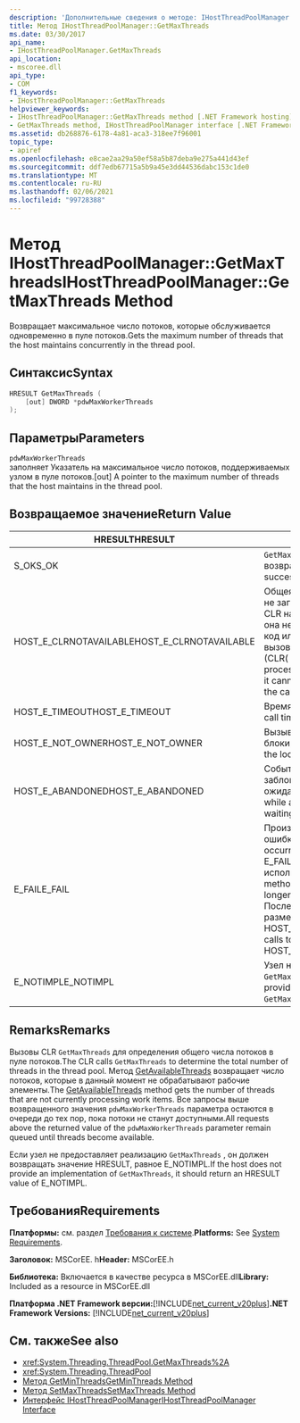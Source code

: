 ```yaml
---
description: 'Дополнительные сведения о методе: IHostThreadPoolManager:: GetMaxThreads'
title: Метод IHostThreadPoolManager::GetMaxThreads
ms.date: 03/30/2017
api_name:
- IHostThreadPoolManager.GetMaxThreads
api_location:
- mscoree.dll
api_type:
- COM
f1_keywords:
- IHostThreadPoolManager::GetMaxThreads
helpviewer_keywords:
- IHostThreadPoolManager::GetMaxThreads method [.NET Framework hosting]
- GetMaxThreads method, IHostThreadPoolManager interface [.NET Framework hosting]
ms.assetid: db268876-6178-4a81-aca3-318ee7f96001
topic_type:
- apiref
ms.openlocfilehash: e8cae2aa29a50ef58a5b87deba9e275a441d43ef
ms.sourcegitcommit: ddf7edb67715a5b9a45e3dd44536dabc153c1de0
ms.translationtype: MT
ms.contentlocale: ru-RU
ms.lasthandoff: 02/06/2021
ms.locfileid: "99728388"
---
```

# <a name="ihostthreadpoolmanagergetmaxthreads-method"></a><span data-ttu-id="5cdde-103">Метод IHostThreadPoolManager::GetMaxThreads</span><span class="sxs-lookup"><span data-stu-id="5cdde-103">IHostThreadPoolManager::GetMaxThreads Method</span></span>

<span data-ttu-id="5cdde-104">Возвращает максимальное число потоков, которые обслуживается одновременно в пуле потоков.</span><span class="sxs-lookup"><span data-stu-id="5cdde-104">Gets the maximum number of threads that the host maintains concurrently in the thread pool.</span></span>  
  
## <a name="syntax"></a><span data-ttu-id="5cdde-105">Синтаксис</span><span class="sxs-lookup"><span data-stu-id="5cdde-105">Syntax</span></span>  
  
```cpp  
HRESULT GetMaxThreads (  
    [out] DWORD *pdwMaxWorkerThreads  
);  
```  
  
## <a name="parameters"></a><span data-ttu-id="5cdde-106">Параметры</span><span class="sxs-lookup"><span data-stu-id="5cdde-106">Parameters</span></span>  

 `pdwMaxWorkerThreads`  
 <span data-ttu-id="5cdde-107">заполняет Указатель на максимальное число потоков, поддерживаемых узлом в пуле потоков.</span><span class="sxs-lookup"><span data-stu-id="5cdde-107">[out] A pointer to the maximum number of threads that the host maintains in the thread pool.</span></span>  
  
## <a name="return-value"></a><span data-ttu-id="5cdde-108">Возвращаемое значение</span><span class="sxs-lookup"><span data-stu-id="5cdde-108">Return Value</span></span>  
  
|<span data-ttu-id="5cdde-109">HRESULT</span><span class="sxs-lookup"><span data-stu-id="5cdde-109">HRESULT</span></span>|<span data-ttu-id="5cdde-110">Описание:</span><span class="sxs-lookup"><span data-stu-id="5cdde-110">Description</span></span>|  
|-------------|-----------------|  
|<span data-ttu-id="5cdde-111">S_OK</span><span class="sxs-lookup"><span data-stu-id="5cdde-111">S_OK</span></span>|<span data-ttu-id="5cdde-112">`GetMaxThreads` успешно возвращено.</span><span class="sxs-lookup"><span data-stu-id="5cdde-112">`GetMaxThreads` returned successfully.</span></span>|  
|<span data-ttu-id="5cdde-113">HOST_E_CLRNOTAVAILABLE</span><span class="sxs-lookup"><span data-stu-id="5cdde-113">HOST_E_CLRNOTAVAILABLE</span></span>|<span data-ttu-id="5cdde-114">Общеязыковая среда выполнения (CLR не загружена в процесс, или среда CLR находится в состоянии, в котором она не может выполнить управляемый код или успешно обработать вызов.</span><span class="sxs-lookup"><span data-stu-id="5cdde-114">The common language runtime (CLR( has not been loaded into a process, or the CLR is in a state in which it cannot run managed code or process the call successfully.</span></span>|  
|<span data-ttu-id="5cdde-115">HOST_E_TIMEOUT</span><span class="sxs-lookup"><span data-stu-id="5cdde-115">HOST_E_TIMEOUT</span></span>|<span data-ttu-id="5cdde-116">Время ожидания вызова истекло.</span><span class="sxs-lookup"><span data-stu-id="5cdde-116">The call timed out.</span></span>|  
|<span data-ttu-id="5cdde-117">HOST_E_NOT_OWNER</span><span class="sxs-lookup"><span data-stu-id="5cdde-117">HOST_E_NOT_OWNER</span></span>|<span data-ttu-id="5cdde-118">Вызывающий объект не владеет блокировкой.</span><span class="sxs-lookup"><span data-stu-id="5cdde-118">The caller does not own the lock.</span></span>|  
|<span data-ttu-id="5cdde-119">HOST_E_ABANDONED</span><span class="sxs-lookup"><span data-stu-id="5cdde-119">HOST_E_ABANDONED</span></span>|<span data-ttu-id="5cdde-120">Событие было отменено, пока заблокированный поток или волокно ожидают его.</span><span class="sxs-lookup"><span data-stu-id="5cdde-120">An event was canceled while a blocked thread or fiber was waiting on it.</span></span>|  
|<span data-ttu-id="5cdde-121">E_FAIL</span><span class="sxs-lookup"><span data-stu-id="5cdde-121">E_FAIL</span></span>|<span data-ttu-id="5cdde-122">Произошла неизвестная фатальная ошибка.</span><span class="sxs-lookup"><span data-stu-id="5cdde-122">An unknown catastrophic failure occurred.</span></span> <span data-ttu-id="5cdde-123">Когда метод возвращает E_FAIL, среда CLR больше не может использоваться в процессе.</span><span class="sxs-lookup"><span data-stu-id="5cdde-123">When a method returns E_FAIL, the CLR is no longer usable within the process.</span></span> <span data-ttu-id="5cdde-124">Последующие вызовы методов размещения возвращают HOST_E_CLRNOTAVAILABLE.</span><span class="sxs-lookup"><span data-stu-id="5cdde-124">Subsequent calls to hosting methods return HOST_E_CLRNOTAVAILABLE.</span></span>|  
|<span data-ttu-id="5cdde-125">E_NOTIMPL</span><span class="sxs-lookup"><span data-stu-id="5cdde-125">E_NOTIMPL</span></span>|<span data-ttu-id="5cdde-126">Узел не предоставляет реализацию `GetMaxThreads` .</span><span class="sxs-lookup"><span data-stu-id="5cdde-126">The host does not provide an implementation of `GetMaxThreads`.</span></span>|  
  
## <a name="remarks"></a><span data-ttu-id="5cdde-127">Remarks</span><span class="sxs-lookup"><span data-stu-id="5cdde-127">Remarks</span></span>  

 <span data-ttu-id="5cdde-128">Вызовы CLR `GetMaxThreads` для определения общего числа потоков в пуле потоков.</span><span class="sxs-lookup"><span data-stu-id="5cdde-128">The CLR calls `GetMaxThreads` to determine the total number of threads in the thread pool.</span></span> <span data-ttu-id="5cdde-129">Метод [GetAvailableThreads](ihostthreadpoolmanager-getavailablethreads-method.md) возвращает число потоков, которые в данный момент не обрабатывают рабочие элементы.</span><span class="sxs-lookup"><span data-stu-id="5cdde-129">The [GetAvailableThreads](ihostthreadpoolmanager-getavailablethreads-method.md) method gets the number of threads that are not currently processing work items.</span></span> <span data-ttu-id="5cdde-130">Все запросы выше возвращенного значения `pdwMaxWorkerThreads` параметра остаются в очереди до тех пор, пока потоки не станут доступными.</span><span class="sxs-lookup"><span data-stu-id="5cdde-130">All requests above the returned value of the `pdwMaxWorkerThreads` parameter remain queued until threads become available.</span></span>  
  
 <span data-ttu-id="5cdde-131">Если узел не предоставляет реализацию `GetMaxThreads` , он должен возвращать значение HRESULT, равное E_NOTIMPL.</span><span class="sxs-lookup"><span data-stu-id="5cdde-131">If the host does not provide an implementation of `GetMaxThreads`, it should return an HRESULT value of E_NOTIMPL.</span></span>  
  
## <a name="requirements"></a><span data-ttu-id="5cdde-132">Требования</span><span class="sxs-lookup"><span data-stu-id="5cdde-132">Requirements</span></span>  

 <span data-ttu-id="5cdde-133">**Платформы:** см. раздел [Требования к системе](../../get-started/system-requirements.md).</span><span class="sxs-lookup"><span data-stu-id="5cdde-133">**Platforms:** See [System Requirements](../../get-started/system-requirements.md).</span></span>  
  
 <span data-ttu-id="5cdde-134">**Заголовок:** MSCorEE. h</span><span class="sxs-lookup"><span data-stu-id="5cdde-134">**Header:** MSCorEE.h</span></span>  
  
 <span data-ttu-id="5cdde-135">**Библиотека:** Включается в качестве ресурса в MSCorEE.dll</span><span class="sxs-lookup"><span data-stu-id="5cdde-135">**Library:** Included as a resource in MSCorEE.dll</span></span>  
  
 <span data-ttu-id="5cdde-136">**Платформа .NET Framework версии:**[!INCLUDE[net_current_v20plus](../../../../includes/net-current-v20plus-md.md)]</span><span class="sxs-lookup"><span data-stu-id="5cdde-136">**.NET Framework Versions:** [!INCLUDE[net_current_v20plus](../../../../includes/net-current-v20plus-md.md)]</span></span>  
  
## <a name="see-also"></a><span data-ttu-id="5cdde-137">См. также</span><span class="sxs-lookup"><span data-stu-id="5cdde-137">See also</span></span>

- <xref:System.Threading.ThreadPool.GetMaxThreads%2A>
- <xref:System.Threading.ThreadPool>
- [<span data-ttu-id="5cdde-138">Метод GetMinThreads</span><span class="sxs-lookup"><span data-stu-id="5cdde-138">GetMinThreads Method</span></span>](ihostthreadpoolmanager-getminthreads-method.md)
- [<span data-ttu-id="5cdde-139">Метод SetMaxThreads</span><span class="sxs-lookup"><span data-stu-id="5cdde-139">SetMaxThreads Method</span></span>](ihostthreadpoolmanager-setmaxthreads-method.md)
- [<span data-ttu-id="5cdde-140">Интерфейс IHostThreadPoolManager</span><span class="sxs-lookup"><span data-stu-id="5cdde-140">IHostThreadPoolManager Interface</span></span>](ihostthreadpoolmanager-interface.md)
